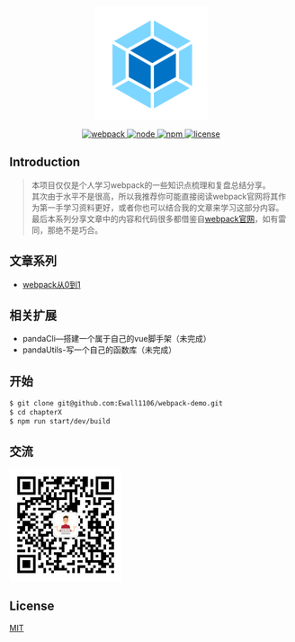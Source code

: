 <p align="center">
  <img width="200" height="200" src="https://raw.githubusercontent.com/Ewall1106/webpack-demo/master/docs/images/logo.png">
</p>

<p align="center">
  <a href="https://webpack.js.org/">
    <img src="https://img.shields.io/badge/webpack-4.41.5-brightgreen.svg" alt="webpack">
  </a>
  <a href="https://nodejs.org/en/">
    <img src="https://img.shields.io/badge/node-10.16.0-brightgreen.svg" alt="node">
  </a>
   <a href="https://www.npmjs.com/">
    <img src="https://img.shields.io/badge/npm-6.9.0-brightgreen.svg" alt="npm">
  </a>
  <a href="https://github.com/Ewall1106/webpack-demo/blob/master/LICENSE">
    <img src="https://img.shields.io/github/license/mashape/apistatus.svg" alt="license">
  </a>
</p>

## Introduction

> 本项目仅仅是个人学习webpack的一些知识点梳理和复盘总结分享。  
> 其次由于水平不是很高，所以我推荐你可能直接阅读webpack官网将其作为第一手学习资料更好，或者你也可以结合我的文章来学习这部分内容。  
> 最后本系列分享文章中的内容和代码很多都借鉴自[webpack官网](https://webpack.js.org/)，如有雷同，那绝不是巧合。

## 文章系列

- [webpack从0到1](https://www.jianshu.com/nb/41890709)

## 相关扩展

- pandaCli—搭建一个属于自己的vue脚手架（未完成）
- pandaUtils-写一个自己的函数库（未完成）

## 开始

```
$ git clone git@github.com:Ewall1106/webpack-demo.git
$ cd chapterX
$ npm run start/dev/build
```

## 交流
 <img width="200" height="200" src="https://raw.githubusercontent.com/Ewall1106/webpack-demo/master/docs/images/panda-code.jpg" alt="公众号">

## License

[MIT](https://github.com/Ewall1106/webpack-demo/blob/master/LICENSE)
